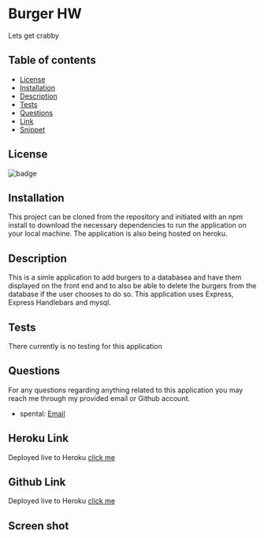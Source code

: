 # Burger HW 

Lets get crabby 

## Table of contents

- [License](#license)
- [Installation](#installation)
- [Description](#description)
- [Tests](#tests)
- [Questions](#questions)
- [Link](#link)
- [Snippet](#snippet)

## License

![badge](https://img.shields.io/static/v1?label=license&message=MIT&color=green)

## Installation

This project can be cloned from the repository and initiated with an npm install to download
the necessary dependencies to run the application on your local machine. The application is
also being hosted on heroku.

## Description

This is a simle application to add burgers to a databasea and have them displayed on the front
end and to also be able to delete the burgers from the database if the user chooses to do so.
This application uses Express, Express Handlebars and mysql.

## Tests

There currently is no testing for this application

## Questions

For any questions regarding anything related to this application you may reach me through my provided email or Github account.

- spental: [Email](Codekingkyle@gmail.com)

## Heroku Link

Deployed live to Heroku [click me](https://immense-headland-26619.herokuapp.com/)

## Github Link
Deployed live to Heroku [click me](https://github.com/spental/burger)
## Screen shot


